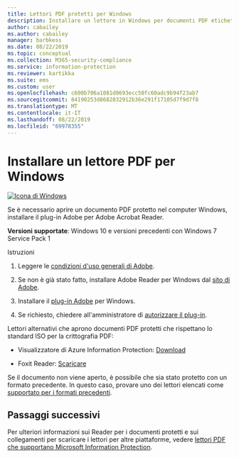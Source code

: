 ```yaml
---
title: Lettori PDF protetti per Windows
description: Installare un lettore in Windows per documenti PDF etichettati per la classificazione e la protezione
author: cabailey
ms.author: cabailey
manager: barbkess
ms.date: 08/22/2019
ms.topic: conceptual
ms.collection: M365-security-compliance
ms.service: information-protection
ms.reviewer: kartikka
ms.suite: ems
ms.custom: user
ms.openlocfilehash: c600b706a1081d0693ecc50fc60adc9b94f23ab7
ms.sourcegitcommit: 84190253d8682032912b36e291f17105d7f9d7f8
ms.translationtype: MT
ms.contentlocale: it-IT
ms.lasthandoff: 08/22/2019
ms.locfileid: "69978355"
---
```

# <a name="install-a-pdf-reader-for-windows"></a>Installare un lettore PDF per Windows

[![Icona di Windows](../media/develop/windows-icon.png)](https://go.microsoft.com/fwlink/?linkid=2050049)

Se è necessario aprire un documento PDF protetto nel computer Windows, installare il plug-in Adobe per Adobe Acrobat Reader.

**Versioni supportate**: Windows 10 e versioni precedenti con Windows 7 Service Pack 1

Istruzioni 

1. Leggere le [condizioni d'uso generali di Adobe](https://www.adobe.com/legal/terms.html).

2. Se non è già stato fatto, installare Adobe Reader per Windows dal [sito di Adobe](https://www.adobe.com/).

3. Installare il [plug-in Adobe](https://go.microsoft.com/fwlink/?linkid=2050049) per Windows.

4. Se richiesto, chiedere all'amministratore di [autorizzare il plug-in](https://techcommunity.microsoft.com/t5/Azure-Information-Protection/General-Availability-of-Adobe-Acrobat-Reader-integration-with/ba-p/298396).

Lettori alternativi che aprono documenti PDF protetti che rispettano lo standard ISO per la crittografia PDF:

- Visualizzatore di Azure Information Protection: [Download](https://go.microsoft.com/fwlink/?linkid=838993)

- Foxit Reader: [Scaricare](https://www.foxitsoftware.com/pdf-reader/)


Se il documento non viene aperto, è possibile che sia stato protetto con un formato precedente. In questo caso, provare uno dei lettori elencati come [supportato per i formati precedenti](protected-pdf-readers.md#support-for-previous-formats).

## <a name="next-steps"></a>Passaggi successivi

Per ulteriori informazioni sui Reader per i documenti protetti e sui collegamenti per scaricare i lettori per altre piattaforme, vedere [lettori PDF che supportano Microsoft Information Protection](protected-pdf-readers.md).

